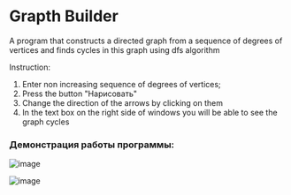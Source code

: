 # Grapth Builder
A program that constructs a directed graph from a sequence of degrees of vertices and finds cycles in this graph using dfs algorithm

Instruction: 
1. Enter non increasing sequence of degrees of vertices;
2. Press the button "Нарисовать"
3. Change the direction of the arrows by clicking on them 
4. In the text box on the right side of windows you will be able to see the graph cycles


### Демонстрация работы программы:
![image](https://github.com/tinkivink1/graph-builder-dotnet/assets/92641773/eed90b2c-9e9e-4c33-907c-1cb688ebe10e)

![image](https://github.com/tinkivink1/graph-builder-dotnet/assets/92641773/453c79ae-f989-4df0-b8d1-48f66c74b39a)
